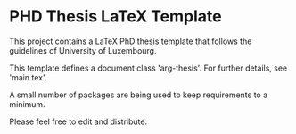 # PHD Thesis LaTeX Template
This project contains a LaTeX PhD thesis template that follows the guidelines of University of Luxembourg.

This template defines a document class 'arg-thesis'. For further details, see 'main.tex'.

A small number of packages are being used to keep requirements to a minimum.

Please feel free to edit and distribute.
